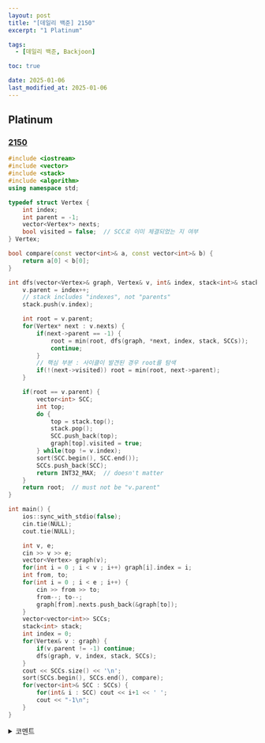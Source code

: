 ```yaml
---
layout: post
title: "[데일리 백준] 2150"
excerpt: "1 Platinum"

tags:
  - [데일리 백준, Backjoon]

toc: true

date: 2025-01-06
last_modified_at: 2025-01-06
---
```

## Platinum
### [2150][def]

```c++
#include <iostream>
#include <vector>
#include <stack>
#include <algorithm>
using namespace std;

typedef struct Vertex {
    int index;
    int parent = -1;
    vector<Vertex*> nexts;
    bool visited = false;  // SCC로 이미 체결되었는 지 여부
} Vertex;

bool compare(const vector<int>& a, const vector<int>& b) {
    return a[0] < b[0];
}

int dfs(vector<Vertex>& graph, Vertex& v, int& index, stack<int>& stack, vector<vector<int>>& SCCs) {
    v.parent = index++;
    // stack includes "indexes", not "parents"
    stack.push(v.index);

    int root = v.parent;
    for(Vertex* next : v.nexts) {
        if(next->parent == -1) {
            root = min(root, dfs(graph, *next, index, stack, SCCs));
            continue;
        }
        // 핵심 부분 : 사이클이 발견된 경우 root를 탐색
        if(!(next->visited)) root = min(root, next->parent);
    }

    if(root == v.parent) {
        vector<int> SCC;
        int top;
        do {
            top = stack.top();
            stack.pop();
            SCC.push_back(top);
            graph[top].visited = true;
        } while(top != v.index);
        sort(SCC.begin(), SCC.end());
        SCCs.push_back(SCC);
        return INT32_MAX;  // doesn't matter
    }
    return root;  // must not be "v.parent"
}

int main() {
    ios::sync_with_stdio(false);
    cin.tie(NULL);
    cout.tie(NULL);

    int v, e;
    cin >> v >> e;
    vector<Vertex> graph(v);
    for(int i = 0 ; i < v ; i++) graph[i].index = i;
    int from, to;
    for(int i = 0 ; i < e ; i++) {
        cin >> from >> to;
        from--; to--;
        graph[from].nexts.push_back(&graph[to]);
    }
    vector<vector<int>> SCCs;
    stack<int> stack;
    int index = 0;
    for(Vertex& v : graph) {
        if(v.parent != -1) continue;
        dfs(graph, v, index, stack, SCCs);
    }
    cout << SCCs.size() << '\n';
    sort(SCCs.begin(), SCCs.end(), compare);
    for(vector<int>& SCC : SCCs) {
        for(int& i : SCC) cout << i+1 << ' ';
        cout << "-1\n";
    }
}
```

<details>
<summary>코멘트</summary>
<div markdown="1">

- SCC(Strongly Connected Component) 문제

- 새로 학습한 알고리즘.

- `parent`보다 더 좋은 변수명을 생각해보는게...

- 재귀 함수를 따라가면서 직접 그려보며 `root`와 `parent`의 값 변화를 추적해보면,  
알고리즘 작동 방식 이해에 도움이 된다.  

- 헷갈리는 부분을 주석 처리했다.  

</div>
</details>

[def]: https://www.acmicpc.net/problem/2150